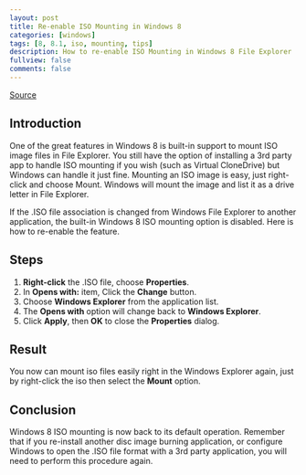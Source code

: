 ```yaml
---
layout: post
title: Re-enable ISO Mounting in Windows 8
categories: [windows]
tags: [8, 8.1, iso, mounting, tips]
description: How to re-enable ISO Mounting in Windows 8 File Explorer
fullview: false
comments: false
---
```


[Source][source]

## Introduction

One of the great features in Windows 8 is built-in support to mount ISO image files in File Explorer. You still have the option of installing a 3rd party app to handle ISO mounting if you wish (such as Virtual CloneDrive) but Windows can handle it just fine. Mounting an ISO image is easy, just right-click and choose Mount. Windows will mount the image and list it as a drive letter in File Explorer.

If the .ISO file association is changed from Windows File Explorer to another application, the built-in Windows 8 ISO mounting option is disabled. Here is how to re-enable the feature.

## Steps

1. **Right-click** the .ISO file, choose **Properties**.
2. In **Opens with:** item, Click the **Change** button.
3. Choose **Windows Explorer** from the application list.
4. The **Opens with** option will change back to **Windows Explorer**.
5. Click **Apply**, then **OK** to close the **Properties** dialog.

## Result

You now can mount iso files easily right in the Windows Explorer again, just by right-click the iso then select the **Mount** option.

## Conclusion

Windows 8 ISO mounting is now back to its default operation. Remember that if you re-install another disc image burning application, or configure Windows to open the .ISO file format with a 3rd party application, you will need to perform this procedure again.

[source]: https://community.spiceworks.com/how_to/12394-how-to-re-enable-iso-mounting-in-windows-8-file-explorer
